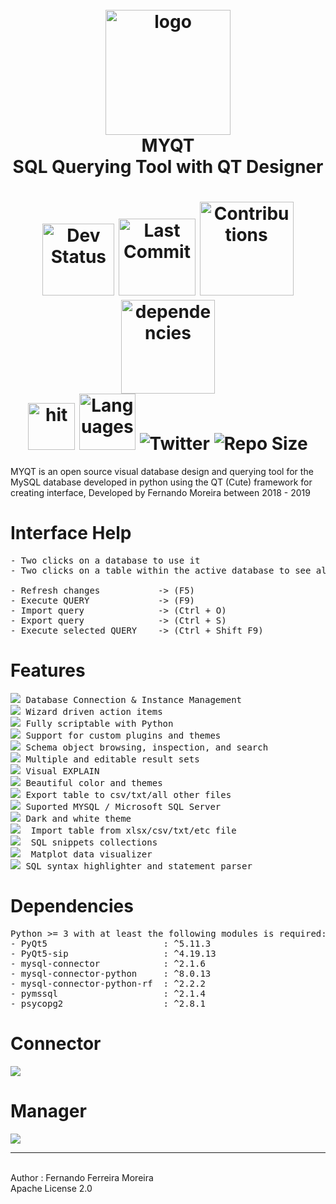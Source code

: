 <h1 align="center">
    <br>
    <img src=".github/myqt_logo.png" alt="logo" width="200">
    <br>
    MYQT
    <br>
    SQL Querying Tool with QT Designer
    <br>
</h1>

<h1 align="center">
    <img src="https://img.shields.io/badge/Status-in%20progress-yellowgreen.svg" alt="Dev Status" width="115"/>
    <img src="https://img.shields.io/github/last-commit/zisongbr/MYQT.svg" alt="Last Commit" width="123"/>
    <img src="https://img.shields.io/badge/contributions-welcome-brightgreen.svg" alt="Contributions" width="150"/>
    <img src="https://david-dm.org/zisongbr/MYQT.svg" alt="dependencies" width="150"/>    
    <br>
    <img src="http://hits.dwyl.io/zisongbr/MYQT.svg" alt="hit" width="75"/>
    <img src="https://img.shields.io/github/languages/count/zisongbr/MYQT.svg" alt="Languages" width="90"/>
    <img src="https://img.shields.io/twitter/follow/nando_ferreira2.svg?label=Twitter" alt="Twitter"/>
    <img src="https://img.shields.io/github/repo-size/zisongbr/MYQT.svg" alt="Repo Size"/>
</h1>

MYQT is an open source visual database design and querying tool for the MySQL database developed in python using the QT (Cute) framework for creating  interface, Developed by Fernando Moreira between 2018 - 2019

# **Interface Help**
<pre>
- Two clicks on a database to use it
- Two clicks on a table within the active database to see all your information

- Refresh changes           -> (F5)
- Execute QUERY             -> (F9) 
- Import query              -> (Ctrl + O) 
- Export query              -> (Ctrl + S) 
- Execute selected QUERY    -> (Ctrl + Shift F9)
</pre>

# **Features**
<pre>
<img src="https://img.shields.io/badge/-OK-green.svg"> Database Connection & Instance Management
<img src="https://img.shields.io/badge/-OK-green.svg"> Wizard driven action items
<img src="https://img.shields.io/badge/-OK-green.svg"> Fully scriptable with Python
<img src="https://img.shields.io/badge/-OK-green.svg"> Support for custom plugins and themes
<img src="https://img.shields.io/badge/-OK-green.svg"> Schema object browsing, inspection, and search
<img src="https://img.shields.io/badge/-OK-green.svg"> Multiple and editable result sets
<img src="https://img.shields.io/badge/-OK-green.svg"> Visual EXPLAIN
<img src="https://img.shields.io/badge/-OK-green.svg"> Beautiful color and themes
<img src="https://img.shields.io/badge/-OK-green.svg"> Export table to csv/txt/all other files
<img src="https://img.shields.io/badge/-OK-green.svg"> Suported MYSQL / Microsoft SQL Server
<img src="https://img.shields.io/badge/-OK-green.svg"> Dark and white theme
<img src="https://img.shields.io/badge/-NO-red.svg">  Import table from xlsx/csv/txt/etc file
<img src="https://img.shields.io/badge/-NO-red.svg">  SQL snippets collections
<img src="https://img.shields.io/badge/-NO-red.svg">  Matplot data visualizer
<img src="https://img.shields.io/badge/-NO-red.svg"> SQL syntax highlighter and statement parser
</pre>


# **Dependencies**

<pre>
Python >= 3 with at least the following modules is required:
- PyQt5                      : ^5.11.3
- PyQt5-sip                  : ^4.19.13
- mysql-connector            : ^2.1.6
- mysql-connector-python     : ^8.0.13
- mysql-connector-python-rf  : ^2.2.2
- pymssql                    : ^2.1.4
- psycopg2                   : ^2.8.1
</pre>

# **Connector**
![](.github/prints/Connector.gif)
# **Manager**
![](.github/prints/workstation.gif)

---
<br>
Author : Fernando Ferreira Moreira <br> Apache License 2.0